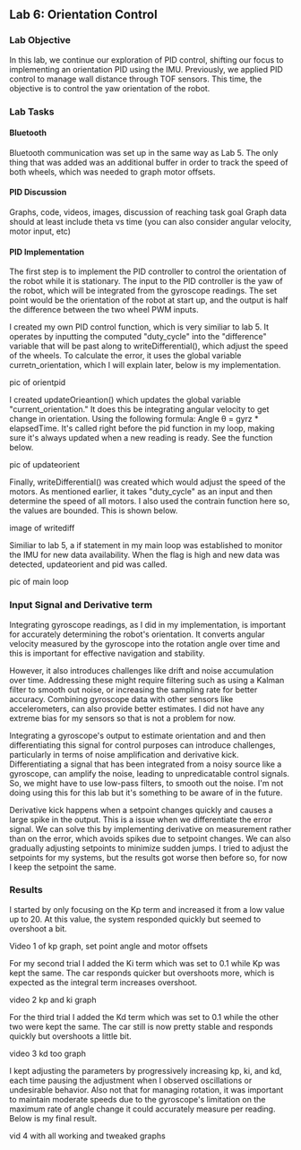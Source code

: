 ## Lab 6: Orientation Control

### Lab Objective

In this lab, we continue our exploration of PID control, shifting our focus to implementing an orientation PID using the IMU. Previously,
we applied PID control to manage wall distance through TOF sensors. This time, the objective is to control the yaw orientation of the robot. 

### Lab Tasks

#### Bluetooth
Bluetooth communication was set up in the same way as Lab 5. The only thing that was added was an additional buffer in order to track the speed of both wheels, which was needed to graph motor offsets. 

#### PID Discussion 


Graphs, code, videos, images, discussion of reaching task goal
Graph data should at least include theta vs time (you can also consider angular velocity, motor input, etc)

#### PID Implementation

The first step is to implement the PID controller to control the orientation of the robot while it is stationary. The input to the PID controller is the yaw of the robot, 
which will be integrated from the gyroscope readings. The set point would be the orientation of the robot at start up, and the output is half the difference between the two wheel PWM inputs.

I created my own PID control function, which is very similiar to lab 5. It operates by inputting the computed "duty_cycle" into the "difference" variable that will be past along to writeDifferential(), which adjust the speed of the wheels. To calculate the error, it uses the global variable curretn_orientation, which I will explain later, below is my implementation. 

pic of orientpid

I created updateOrieantion() which updates the global variable "current_orientation." It does this be integrating angular velocity to get change in orientation. Using the following formula: Angle θ = gyrz * elapsedTime. It's called right before the pid function in my loop, making sure it's always updated when a new reading is ready. See the function below. 

pic of updateorient

Finally, writeDifferential() was created which would adjust the speed of the motors. As mentioned earlier, it takes "duty_cycle" as an input and then determine the speed of all motors. I also used the contrain function here so, the values are bounded. This is shown below. 


image of writediff

Similiar to lab 5, a if statement in my main loop was established to monitor the IMU for new data availability. When the flag is high and new data was detected, updateorient and pid was called. 

pic of main loop

### Input Signal and Derivative term

Integrating gyroscope readings, as I did in my implementation, is important for accurately determining the robot's orientation. It converts angular velocity measured by the gyroscope into the rotation angle over time and this is important for effective navigation and stability.

However, it also introduces challenges like drift and noise accumulation over time. Addressing these might require filtering such as using a Kalman filter to smooth out noise, or increasing the sampling rate for better accuracy. Combining gyroscope data with other sensors like accelerometers, can also provide better estimates. I did not have any extreme bias for my sensors so that is not a problem for now. 

Integrating a gyroscope's output to estimate orientation and and then differentiating this signal for control purposes can introduce challenges, particularly in terms of noise amplification and derivative kick. Differentiating a signal that has been integrated from a noisy source like a gyroscope, can amplify the noise, leading to unpredicatable control signals. So, we might have to use low-pass filters, to smooth out the noise. I'm not doing using this for this lab but it's something to be aware of in the future. 

Derivative kick happens when a setpoint changes quickly and causes a large spike in the output. This is a issue when we differentiate the error signal. We can solve this by implementing derivative on measurement rather than on the error, which avoids spikes due to setpoint changes. We can also gradually adjusting setpoints to minimize sudden jumps. I tried to adjust the setpoints for my systems, but the results got worse then before so, for now I keep the setpoint the same.  

### Results

I started by only focusing on the Kp term and increased it from a low value up to 20. At this value, the system responded quickly but seemed to overshoot a bit.  



Video 1 of kp
graph, set point angle and motor offsets

For my second trial I added the Ki term which was set to 0.1 while Kp was kept the same. The car responds quicker but overshoots more, which is expected as the integral term increases overshoot.

video 2 kp and ki
graph

For the third trial I added the Kd term which was set to 0.1 while the other two were kept the same. The car still is now pretty stable and responds quickly but overshoots a little bit. 

video 3 kd too
graph

I kept adjusting the parameters by progressively increasing kp, ki, and kd, each time pausing the adjustment when I observed oscillations or undesirable behavior. Also not that for managing rotation, it was important to maintain moderate speeds due to the gyroscope's limitation on the maximum rate of angle change it could accurately measure per reading. Below is my final result.

vid 4 with all working and tweaked
graphs
